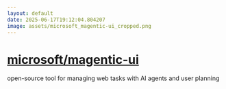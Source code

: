```yaml
---
layout: default
date: 2025-06-17T19:12:04.804207
image: assets/microsoft_magentic-ui_cropped.png
---
```


# [microsoft/magentic-ui](https://github.com/microsoft/magentic-ui)

open-source tool for managing web tasks with AI agents and user planning
